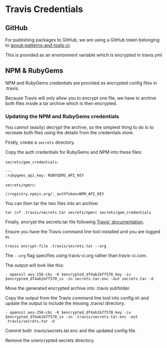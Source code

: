 # Travis Credentials

## GitHub

For publishing packages to GitHub, we are using a GitHub token belonging to
[govuk-patterns-and-tools-ci](https://github.com/govuk-patterns-and-tools-ci).

This is provided as an environment variable which is encrypted in travis.yml

## NPM & RubyGems

NPM and RubyGems credentials are provided as encrypted config files in .travis.

Because Travis will only allow you to encrypt one file, we have to archive both
files inside a tar archive which is then encrypted.

### Updating the NPM and RubyGems credentials

You cannot (easily) decrypt the archive, so the simplest thing to do is to
recreate both files using the details from the credentials store.

Firstly, create a `secrets` directory.

Copy the auth credentials for RubyGems and NPM into these files:

`secrets/gem_credentials`:

```
---
:rubygems_api_key: RUBYGEMS_API_KEY
```

`secrets/npmrc`:

```
//registry.npmjs.org/:_authToken=NPM_API_KEY
```

You can then tar the two files into an archive:

```
tar cvf .travis/secrets.tar secrets/npmrc secrets/gem_credentials
```

Finally, encrypt the secrets.tar file following [Travis'
documentation](https://docs.travis-ci.com/user/encrypting-files/).

Ensure you have the Travis command line tool installed and you are logged in.

```
travis encrypt-file .travis/secrets.tar --org
```

The `--org` flag specifies using travis-ci.org rather than travis-ci.com.

The output will look like this:

```
- openssl aes-256-cbc -K $encrypted_df4ab1bff570_key -iv $encrypted_df4ab1bff570_iv -in secrets.tar.enc -out secrets.tar -d
```

Move the generated encrypted archive into .travis subfolder.

Copy the output from the Travis command line tool into config.sh and update the
output to include the missing .travis/ directory.

```
- openssl aes-256-cbc -K $encrypted_df4ab1bff570_key -iv $encrypted_df4ab1bff570_iv -in .travis/secrets.tar.enc -out .travis/secrets.tar -d
```

Commit both .travis/secrets.tar.enc and the updated config file.

Remove the unencrypted secrets directory.
